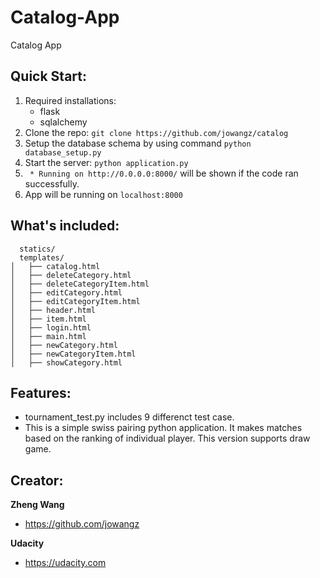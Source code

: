 # Catalog-App
Catalog App

## Quick Start:

1. Required installations:
    *   flask
    *   sqlalchemy
2. Clone the repo: ```git clone https://github.com/jowangz/catalog```
3. Setup the database schema by using command ```python database_setup.py```
4. Start the server: ```python application.py```
5. ``` * Running on http://0.0.0.0:8000/``` will be shown if the code ran successfully.
6. App will be running on ```localhost:8000``` 

## What's included:

```
  statics/
  templates/
│   ├── catalog.html
│   ├── deleteCategory.html
│   ├── deleteCategoryItem.html
│   ├── editCategory.html
│   ├── editCategoryItem.html
│   ├── header.html
│   ├── item.html
│   ├── login.html
│   ├── main.html
│   ├── newCategory.html
│   ├── newCategoryItem.html
│   ├── showCategory.html

```

## Features:
  
* tournament_test.py includes 9 differenct test case.
* This is a simple swiss pairing python application. It makes matches based on
  the ranking of individual player. This version supports draw game.


## Creator:

**Zheng Wang**

* https://github.com/jowangz

**Udacity**

* https://udacity.com
